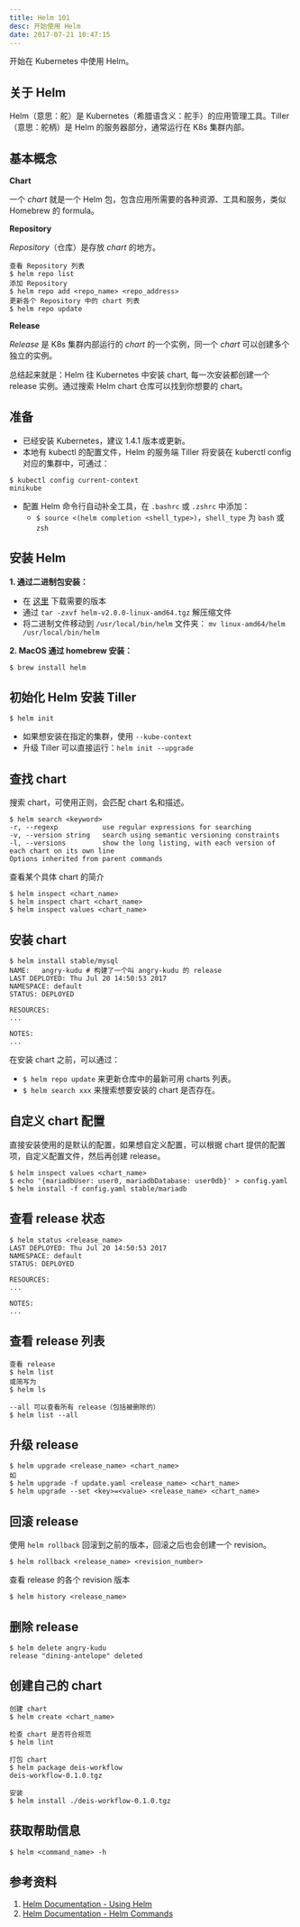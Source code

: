 ```yaml
---
title: Helm 101
desc: 开始使用 Helm
date: 2017-07-21 10:47:15
---
```


开始在 Kubernetes 中使用 Helm。

<!--more-->

## 关于 Helm
Helm（意思：舵）是 Kubernetes（希腊语含义：舵手）的应用管理工具。Tiller（意思：舵柄）是 Helm 的服务器部分，通常运行在 K8s 集群内部。

## 基本概念
**Chart**

一个 *chart* 就是一个 Helm 包，包含应用所需要的各种资源、工具和服务，类似Homebrew 的 formula。

**Repository**

*Repository*（仓库）是存放 *chart* 的地方。
```
查看 Repository 列表
$ helm repo list
添加 Repository
$ helm repo add <repo_name> <repo_address>
更新各个 Repository 中的 chart 列表
$ helm repo update
```

**Release**

*Release* 是 K8s 集群内部运行的 *chart* 的一个实例，同一个 *chart* 可以创建多个独立的实例。

总结起来就是：Helm 往 Kubernetes 中安装 chart, 每一次安装都创建一个 release 实例。通过搜索 Helm chart 仓库可以找到你想要的 chart。

## 准备
* 已经安装 Kubernetes，建议 1.4.1 版本或更新。
* 本地有 kubectl 的配置文件，Helm 的服务端 Tiller 将安装在 kuberctl config 对应的集群中，可通过：
```
$ kubectl config current-context
minikube 
```
* 配置 Helm 命令行自动补全工具，在 `.bashrc` 或 `.zshrc` 中添加：
  * `$ source <(helm completion <shell_type>)`，`shell_type` 为 `bash` 或 `zsh`

## 安装 Helm
**1. 通过二进制包安装：**
* 在  [这里](https://github.com/kubernetes/helm/releases) 下载需要的版本
* 通过 `tar -zxvf helm-v2.0.0-linux-amd64.tgz` 解压缩文件
* 将二进制文件移动到 `/usr/local/bin/helm` 文件夹： `mv linux-amd64/helm /usr/local/bin/helm`

**2. MacOS 通过 homebrew 安装：**
```
$ brew install helm
```

## 初始化 Helm 安装 Tiller
```
$ helm init
```
* 如果想安装在指定的集群，使用 `--kube-context`
* 升级 Tiller 可以直接运行：`helm init --upgrade`

## 查找 chart
搜索 chart，可使用正则，会匹配 chart 名和描述。
```
$ helm search <keyword>
-r, --regexp           use regular expressions for searching
-v, --version string   search using semantic versioning constraints
-l, --versions         show the long listing, with each version of each chart on its own line
Options inherited from parent commands
```

查看某个具体 chart 的简介
```
$ helm inspect <chart_name>
$ helm inspect chart <chart_name>
$ helm inspect values <chart_name>
```

## 安装 chart
```
$ helm install stable/mysql
NAME:   angry-kudu # 构建了一个叫 angry-kudu 的 release
LAST DEPLOYED: Thu Jul 20 14:50:53 2017
NAMESPACE: default
STATUS: DEPLOYED

RESOURCES:
...

NOTES:
...
```

在安装 chart 之前，可以通过：
* `$ helm repo update` 来更新仓库中的最新可用 charts 列表。
* `$ helm search xxx` 来搜索想要安装的 chart 是否存在。

## 自定义 chart 配置
直接安装使用的是默认的配置，如果想自定义配置，可以根据 chart 提供的配置项，自定义配置文件，然后再创建 release。
```
$ helm inspect values <chart_name>
$ echo '{mariadbUser: user0, mariadbDatabase: user0db}' > config.yaml
$ helm install -f config.yaml stable/mariadb
```

## 查看 release 状态
```
$ helm status <release_name>
LAST DEPLOYED: Thu Jul 20 14:50:53 2017
NAMESPACE: default
STATUS: DEPLOYED

RESOURCES:
...

NOTES:
...
```

## 查看 release 列表
```
查看 release
$ helm list
或简写为
$ helm ls

--all 可以查看所有 release（包括被删除的）
$ helm list --all
```

## 升级 release
```
$ helm upgrade <release_name> <chart_name>
如
$ helm upgrade -f update.yaml <release_name> <chart_name>
$ helm upgrade --set <key>=<value> <release_name> <chart_name>
```

## 回滚 release
使用 `helm rollback` 回滚到之前的版本，回滚之后也会创建一个 revision。
```
$ helm rollback <release_name> <revision_number>
```

查看 release 的各个 revision 版本
```
$ helm history <release_name>
```

## 删除 release
```
$ helm delete angry-kudu
release "dining-antelope" deleted
```

## 创建自己的 chart
```
创建 chart
$ helm create <chart_name>

检查 chart 是否符合规范
$ helm lint

打包 chart
$ helm package deis-workflow
deis-workflow-0.1.0.tgz

安装
$ helm install ./deis-workflow-0.1.0.tgz
```

## 获取帮助信息
```
$ helm <command_name> -h
```

## 参考资料

1. [Helm Documentation - Using Helm](https://docs.helm.sh/using_helm/)
2. [Helm Documentation - Helm Commands](https://docs.helm.sh/helm/)
